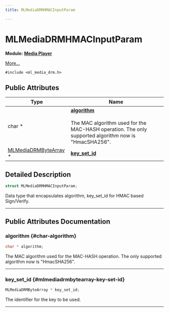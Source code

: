 ```yaml
---
title: MLMediaDRMHMACInputParam

---
```


# MLMediaDRMHMACInputParam

**Module:** **[Media Player](/versioned_docs/version-14-Jun-2023/api-ref/api/Modules/group___media_player/group___media_player.md)**



 [More...](#detailed-description)


`#include <ml_media_drm.h>`

## Public Attributes

| Type           | Name           |
| -------------- | -------------- |
| char * | **[algorithm](/versioned_docs/version-14-Jun-2023/api-ref/api/Modules/group___media_player/struct_m_l_media_d_r_m_h_m_a_c_input_param.md#char-algorithm)** <br></br>The MAC algorithm used for the MAC-HASH operation. The only supported algorithm now is "HmacSHA256".  |
| [MLMediaDRMByteArray](/versioned_docs/version-14-Jun-2023/api-ref/api/Modules/group___media_player/struct_m_l_media_d_r_m_byte_array.md) * | **[key_set_id](/versioned_docs/version-14-Jun-2023/api-ref/api/Modules/group___media_player/struct_m_l_media_d_r_m_h_m_a_c_input_param.md#mlmediadrmbytearray-key-set-id)**  |

## Detailed Description

```cpp
struct MLMediaDRMHMACInputParam;
```


Data type that encapsulates algorithm, key_set_id for HMAC based Sign/Verify. 





-----------
## Public Attributes Documentation

### algorithm {#char-algorithm}

```cpp
char * algorithm;
```

The MAC algorithm used for the MAC-HASH operation. The only supported algorithm now is "HmacSHA256". 





-----------

### key_set_id {#mlmediadrmbytearray-key-set-id}

```cpp
MLMediaDRMByteArray * key_set_id;
```


The identifier for the key to be used. 





-----------


